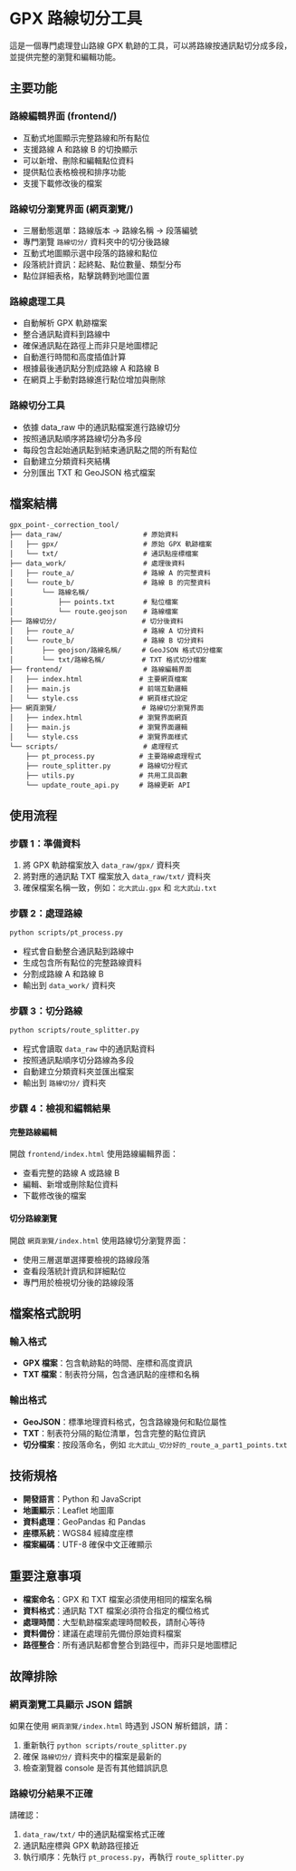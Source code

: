 # GPX 路線切分工具

這是一個專門處理登山路線 GPX 軌跡的工具，可以將路線按通訊點切分成多段，並提供完整的瀏覽和編輯功能。

## 主要功能

### 路線編輯界面 (frontend/)
- 互動式地圖顯示完整路線和所有點位
- 支援路線 A 和路線 B 的切換顯示
- 可以新增、刪除和編輯點位資料
- 提供點位表格檢視和排序功能
- 支援下載修改後的檔案

### 路線切分瀏覽界面 (網頁瀏覽/)
- 三層動態選單：路線版本 → 路線名稱 → 段落編號
- 專門瀏覽 `路線切分/` 資料夾中的切分後路線
- 互動式地圖顯示選中段落的路線和點位
- 段落統計資訊：起終點、點位數量、類型分布
- 點位詳細表格，點擊跳轉到地圖位置

### 路線處理工具
- 自動解析 GPX 軌跡檔案
- 整合通訊點資料到路線中
- 確保通訊點在路徑上而非只是地圖標記
- 自動進行時間和高度插值計算
- 根據最後通訊點分割成路線 A 和路線 B
- 在網頁上手動對路線進行點位增加與刪除

### 路線切分工具
- 依據 data_raw 中的通訊點檔案進行路線切分
- 按照通訊點順序將路線切分為多段
- 每段包含起始通訊點到結束通訊點之間的所有點位
- 自動建立分類資料夾結構
- 分別匯出 TXT 和 GeoJSON 格式檔案

## 檔案結構

```
gpx_point-_correction_tool/
├── data_raw/                    # 原始資料
│   ├── gpx/                     # 原始 GPX 軌跡檔案
│   └── txt/                     # 通訊點座標檔案
├── data_work/                   # 處理後資料
│   ├── route_a/                 # 路線 A 的完整資料
│   └── route_b/                 # 路線 B 的完整資料
│       └── 路線名稱/
│           ├── points.txt       # 點位檔案
│           └── route.geojson    # 路線檔案
├── 路線切分/                     # 切分後資料
│   ├── route_a/                 # 路線 A 切分資料
│   └── route_b/                 # 路線 B 切分資料
│       ├── geojson/路線名稱/     # GeoJSON 格式切分檔案
│       └── txt/路線名稱/         # TXT 格式切分檔案
├── frontend/                    # 路線編輯界面
│   ├── index.html              # 主要網頁檔案
│   ├── main.js                 # 前端互動邏輯
│   └── style.css               # 網頁樣式設定
├── 網頁瀏覽/                     # 路線切分瀏覽界面
│   ├── index.html              # 瀏覽界面網頁
│   ├── main.js                 # 瀏覽界面邏輯
│   └── style.css               # 瀏覽界面樣式
└── scripts/                     # 處理程式
    ├── pt_process.py           # 主要路線處理程式
    ├── route_splitter.py       # 路線切分程式
    ├── utils.py                # 共用工具函數
    └── update_route_api.py     # 路線更新 API
```

## 使用流程

### 步驟 1：準備資料
1. 將 GPX 軌跡檔案放入 `data_raw/gpx/` 資料夾
2. 將對應的通訊點 TXT 檔案放入 `data_raw/txt/` 資料夾
3. 確保檔案名稱一致，例如：`北大武山.gpx` 和 `北大武山.txt`

### 步驟 2：處理路線
```bash
python scripts/pt_process.py
```
- 程式會自動整合通訊點到路線中
- 生成包含所有點位的完整路線資料
- 分割成路線 A 和路線 B
- 輸出到 `data_work/` 資料夾

### 步驟 3：切分路線
```bash
python scripts/route_splitter.py
```
- 程式會讀取 `data_raw` 中的通訊點資料
- 按照通訊點順序切分路線為多段
- 自動建立分類資料夾並匯出檔案
- 輸出到 `路線切分/` 資料夾

### 步驟 4：檢視和編輯結果

#### 完整路線編輯
開啟 `frontend/index.html` 使用路線編輯界面：
- 查看完整的路線 A 或路線 B
- 編輯、新增或刪除點位資料
- 下載修改後的檔案

#### 切分路線瀏覽
開啟 `網頁瀏覽/index.html` 使用路線切分瀏覽界面：
- 使用三層選單選擇要檢視的路線段落
- 查看段落統計資訊和詳細點位
- 專門用於檢視切分後的路線段落

## 檔案格式說明

### 輸入格式
- **GPX 檔案**：包含軌跡點的時間、座標和高度資訊
- **TXT 檔案**：制表符分隔，包含通訊點的座標和名稱

### 輸出格式
- **GeoJSON**：標準地理資料格式，包含路線幾何和點位屬性
- **TXT**：制表符分隔的點位清單，包含完整的點位資訊
- **切分檔案**：按段落命名，例如 `北大武山_切分好的_route_a_part1_points.txt`

## 技術規格

- **開發語言**：Python 和 JavaScript
- **地圖顯示**：Leaflet 地圖庫
- **資料處理**：GeoPandas 和 Pandas
- **座標系統**：WGS84 經緯度座標
- **檔案編碼**：UTF-8 確保中文正確顯示

## 重要注意事項

- **檔案命名**：GPX 和 TXT 檔案必須使用相同的檔案名稱
- **資料格式**：通訊點 TXT 檔案必須符合指定的欄位格式
- **處理時間**：大型軌跡檔案處理時間較長，請耐心等待
- **資料備份**：建議在處理前先備份原始資料檔案
- **路徑整合**：所有通訊點都會整合到路徑中，而非只是地圖標記

## 故障排除

### 網頁瀏覽工具顯示 JSON 錯誤
如果在使用 `網頁瀏覽/index.html` 時遇到 JSON 解析錯誤，請：
1. 重新執行 `python scripts/route_splitter.py`
2. 確保 `路線切分/` 資料夾中的檔案是最新的
3. 檢查瀏覽器 console 是否有其他錯誤訊息

### 路線切分結果不正確
請確認：
1. `data_raw/txt/` 中的通訊點檔案格式正確
2. 通訊點座標與 GPX 軌跡路徑接近
3. 執行順序：先執行 `pt_process.py`，再執行 `route_splitter.py`
